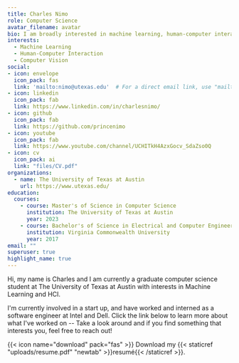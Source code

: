 ```yaml
---
title: Charles Nimo
role: Computer Science
avatar_filename: avatar
bio: I am broadly interested in machine learning, human-computer interaction, and mobile computing.
interests:
  - Machine Learning
  - Human-Computer Interaction
  - Computer Vision 
social:
- icon: envelope
  icon_pack: fas
  link: 'mailto:nimo@utexas.edu'  # For a direct email link, use "mailto:test@example.org".
- icon: linkedin
  icon_pack: fab
  link: https://www.linkedin.com/in/charlesnimo/
- icon: github
  icon_pack: fab
  link: https://github.com/princenimo
- icon: youtube
  icon_pack: fab
  link: https://www.youtube.com/channel/UCHITkH4AzxGocv_SdaZso0Q
- icon: cv
  icon_pack: ai
  link: "files/CV.pdf"
organizations:
  - name: The University of Texas at Austin
    url: https://www.utexas.edu/
education:
  courses:
    - course: Master's of Science in Computer Science
      institution: The University of Texas at Austin
      year: 2023
    - course: Bachelor's of Science in Electrical and Computer Engineering
      institution: Virginia Commonwealth University
      year: 2017
email: ""
superuser: true
highlight_name: true
---
```


Hi, my name is Charles and I am currently a graduate computer science student at The University of Texas at Austin with interests in Machine Learning and HCI.

I'm currently involved in a  start up, and have worked and interned as a software engineer at Intel and Dell. Click the link below to learn more about what I've worked on -- Take a look around and if you find something that interests you, feel free to reach out!


{{< icon name="download" pack="fas" >}} Download my {{< staticref "uploads/resume.pdf" "newtab" >}}resumé{{< /staticref >}}.
